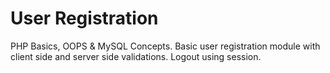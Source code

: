 # User Registration

PHP Basics, OOPS & MySQL Concepts.
Basic user registration module with client side and server side validations.
Logout using session.
